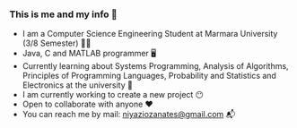 ### This is me and my info :crossed_fingers:

- I am a Computer Science Engineering Student at Marmara University (3/8 Semester) :student:
- Java, C and MATLAB programmer :desktop_computer:
- Currently learning about Systems Programming, Analysis of Algorithms, Principles of Programming Languages, Probability and Statistics and Electronics at the university :open_book:
- I am currently working to create a new project :no_mouth:
- Open to collaborate with anyone :hearts:
- You can reach me by mail: niyaziozanates@gmail.com 📬
